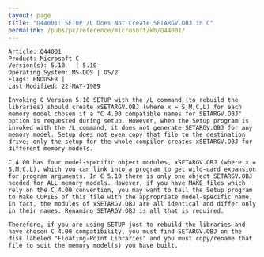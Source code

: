 ```yaml
---
layout: page
title: "Q44001: SETUP /L Does Not Create SETARGV.OBJ in C"
permalink: /pubs/pc/reference/microsoft/kb/Q44001/
---
```


	Article: Q44001
	Product: Microsoft C
	Version(s): 5.10   | 5.10
	Operating System: MS-DOS | OS/2
	Flags: ENDUSER |
	Last Modified: 22-MAY-1989
	
	Invoking C Version 5.10 SETUP with the /L command (to rebuild the
	libraries) should create xSETARGV.OBJ (where x = S,M,C,L) for each
	memory model chosen if a "C 4.00 compatible names for SETARGV.OBJ"
	option is requested during setup. However, when the Setup program is
	invoked with the /L command, it does not generate SETARGV.OBJ for any
	memory model. Setup does not even copy that file to the destination
	drive; only the setup for the whole compiler creates xSETARGV.OBJ for
	different memory models.
	
	C 4.00 has four model-specific object modules, xSETARGV.OBJ (where x =
	S,M,C,L), which you can link into a program to get wild-card expansion
	for program arguments. In C 5.10 there is only one object SETARGV.OBJ
	needed for ALL memory models. However, if you have MAKE files which
	rely on the C 4.00 convention, you may want to tell the Setup program
	to make COPIES of this file with the appropriate model-specific name.
	In fact, the modules of xSETARGV.OBJ are all identical and differ only
	in their names. Renaming SETARGV.OBJ is all that is required.
	
	Therefore, if you are using SETUP just to rebuild the libraries and
	have chosen C 4.00 compatibility, you must find SETARGV.OBJ on the
	disk labeled "Floating-Point Libraries" and you must copy/rename that
	file to suit the memory model(s) you have built.
